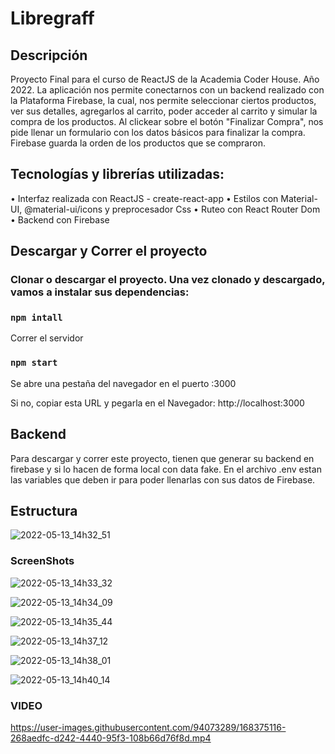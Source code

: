 # Libregraff

## Descripción

Proyecto Final para el curso de ReactJS de la Academia Coder House. Año 2022. 
La aplicación nos permite conectarnos con un backend realizado con la Plataforma Firebase, la cual, nos permite seleccionar ciertos productos, ver sus detalles, agregarlos al carrito, poder acceder al carrito y simular la compra de los productos. Al clickear sobre el botón "Finalizar Compra", nos pide llenar un formulario con los datos básicos para finalizar la compra. Firebase guarda la orden de los productos que se compraron.

## Tecnologías y librerías utilizadas:

•	Interfaz realizada con ReactJS - create-react-app
•	Estilos con Material-UI, @material-ui/icons  y preprocesador Css
•	Ruteo con React Router Dom
•	Backend con Firebase

## Descargar y Correr el proyecto

### Clonar o descargar el proyecto. Una vez clonado y descargado, vamos a instalar sus dependencias:

### `npm intall`
Correr el servidor

### `npm start`
Se abre una pestaña del navegador en el puerto :3000

Si no, copiar esta URL y pegarla en el Navegador: 
http://localhost:3000 



## Backend

Para  descargar y correr este proyecto, tienen que generar su backend en firebase y si lo hacen de forma local con data fake. En el archivo .env estan las variables que deben ir para poder llenarlas con sus datos de Firebase.


## Estructura

![2022-05-13_14h32_51](https://user-images.githubusercontent.com/94073289/168343125-cf77952d-452f-443d-bcff-245a958491e7.png)




### ScreenShots
![2022-05-13_14h33_32](https://user-images.githubusercontent.com/94073289/168343422-736bcbaf-d036-4d8e-90bd-2f35d6c7621b.png)

![2022-05-13_14h34_09](https://user-images.githubusercontent.com/94073289/168343440-87187bb3-44c2-4e80-b140-13f25a541952.png)

![2022-05-13_14h35_44](https://user-images.githubusercontent.com/94073289/168343454-e08abd67-5aa2-4cf0-b9de-8f95dce71aa0.png)

![2022-05-13_14h37_12](https://user-images.githubusercontent.com/94073289/168343524-454ff351-afa6-4672-8559-61a7cf31ce25.png)

![2022-05-13_14h38_01](https://user-images.githubusercontent.com/94073289/168343541-c226155e-cb75-40c2-9d97-ee4e2df532a9.png)

![2022-05-13_14h40_14](https://user-images.githubusercontent.com/94073289/168343561-ec0bedca-2dd7-4b9e-8177-1cfdd4ecd91d.png)


### VIDEO



https://user-images.githubusercontent.com/94073289/168375116-268aedfc-d242-4440-95f3-108b66d76f8d.mp4

